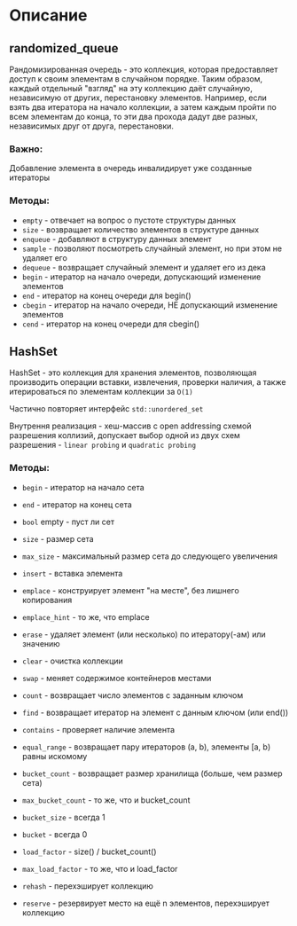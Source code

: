 # Описание


## randomized_queue
Рандомизированная очередь - это коллекция, которая предоставляет доступ к своим элементам в случайном порядке. Таким образом, каждый отдельный "взгляд" на эту коллекцию даёт случайную, независимую от других, перестановку элементов. Например, если взять два итератора на начало коллекции, а затем каждым пройти по всем элементам до конца, то эти два прохода дадут две разных, независимых друг от друга, перестановки.

### Важно:
Добавление элемента в очередь инвалидирует уже созданные итераторы

### Методы:

* ```empty``` - отвечает на вопрос о пустоте структуры данных
* ```size``` - возвращает количество элементов в структуре данных
* ```enqueue``` - добавляют в структуру данных элемент
* ```sample``` - позволяют посмотреть случайный элемент, но при этом не удаляет его
* ```dequeue``` - возвращает случайный элемент и удаляет его из дека
* ```begin``` - итератор на начало очереди, допускающий изменение элементов
* ```end``` - итератор на конец очереди для begin()
* ```cbegin``` - итератор на начало очереди, НЕ допускающий изменение элементов
* ```cend``` - итератор на конец очереди для cbegin()



## HashSet

HashSet - это коллекция для хранения элементов, позволяющая производить операции вставки, извлечения, проверки наличия, а также итерироваться по элементам коллекции за ```O(1)```

Частично повторяет интерфейс ```std::unordered_set```

Внутрення реализация - хеш-массив с open addressing схемой разрешения коллизий, допускает выбор одной из двух схем разрешения - ```linear probing``` и ```quadratic probing```

### Методы:

* ```begin``` - итератор на начало сета
* ```end``` - итератор на конец сета

* ```bool``` empty - пуст ли сет
* ```size``` - размер сета
* ```max_size``` - максимальный размер сета до следующего увеличения

* ```insert``` - вставка элемента
* ```emplace``` - конструирует элемент "на месте", без лишнего копирования
* ```emplace_hint``` - то же, что emplace
* ```erase``` - удаляет элемент (или несколько) по итератору(-ам) или значению
* ```clear``` - очистка коллекции

* ```swap``` - меняет содержимое контейнеров местами

* ```count``` - возвращает число элементов с заданным ключом
* ```find``` - возвращает итератор на элемент с данным ключом (или end())
* ```contains``` - проверяет наличие элемента
* ```equal_range``` - возвращает пару итераторов (a, b), элементы [a, b) равны искомому

* ```bucket_count``` - возвращает размер хранилища (больше, чем размер сета)
* ```max_bucket_count``` - то же, что и bucket_count
* ```bucket_size``` - всегда 1
* ```bucket``` - всегда 0

* ```load_factor``` - size() / bucket_count()
* ```max_load_factor``` - то же, что и load_factor
* ```rehash``` - перехэширует коллекцию
* ```reserve``` - резервирует место на ещё n элементов, перехэширует коллекцию
